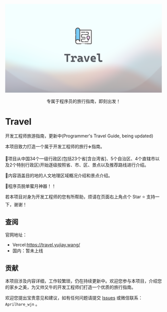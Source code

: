 ![Travel](assets/Travel.png)

<p align="center">专属于程序员的旅行指南，即刻出发！</p>


# Travel

开发工程师旅游指南，更新中(Programmer's Travel Guide, being updated)

本项目致力打造一个属于开发工程师的旅行✈️指南。

🌟项目从中国34个一级行政区(包括23个省[含台湾省]、5个自治区、4个直辖市以及2个特别行政区)开始逐级按照省、市、区、景点以及推荐路线进行介绍。

🌟内容涵盖目的地的人文地理区域概况介绍和景点介绍。

🌟程序员脱单蜜月神器！！

若本项目对身为开发工程师的您有所帮助，烦请在页面右上角点个 Star ⭐ 支持一下，谢谢！

## 查阅

官网地址：

- Vercel:<a href="https://travel.yujiay.wang/">https://travel.yujiay.wang/</a>
- 国内：暂未上线

## 贡献

本项目涉及内容详细，工作较繁琐，仍在持续更新中。欢迎您参与本项目，介绍您的家乡之美，为又帅又牛的开发工程师们打造一个优质的旅行指南。

欢迎您提出宝贵意见和建议，如有任何问题请提交 [Issues](https://github.com/Evilrabbit520/Travel/issues) 或微信联系：`Aprilhare_wjn` 。